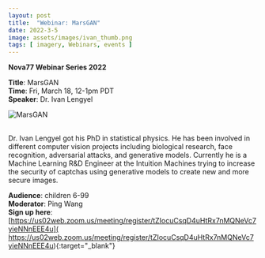 ```yaml
---
layout: post
title:  "Webinar: MarsGAN"  
date: 2022-3-5  
image: assets/images/ivan_thumb.png  
tags: [ imagery, Webinars, events ]
---
```


**Nova77 Webinar Series 2022**

**Title**: MarsGAN  
**Time**: Fri, March 18, 12-1pm PDT  
**Speaker**: Dr. Ivan Lengyel


<div><img src="/assets/images/ivan.png" class="img-fluid" alt="MarsGAN" /></div><br>

Dr. Ivan Lengyel got his PhD in statistical physics. He has been involved in different computer vision projects including biological research, face recognition, adversarial attacks, and generative models. Currently he is a Machine Learning R&D Engineer at the Intuition Machines trying to increase the security of captchas using generative models to create new and more secure images.

**Audience**: children 6-99  
**Moderator**: Ping Wang  
**Sign up here**:  
[https://us02web.zoom.us/meeting/register/tZIocuCsqD4uHtRx7nMQNeVc7yieNNnEEE4u](
https://us02web.zoom.us/meeting/register/tZIocuCsqD4uHtRx7nMQNeVc7yieNNnEEE4u){:target="_blank"}

